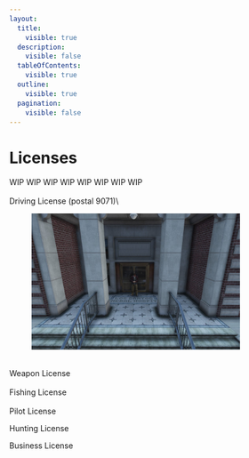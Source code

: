 ```yaml
---
layout:
  title:
    visible: true
  description:
    visible: false
  tableOfContents:
    visible: true
  outline:
    visible: true
  pagination:
    visible: false
---
```


# Licenses

WIP WIP WIP WIP WIP WIP WIP WIP\
\
Driving License (postal 9071)\


<figure><img src="../../../.gitbook/assets/driving_lessons.jpg" alt="" width="375"><figcaption></figcaption></figure>

\
Weapon License\
\
Fishing License\
\
Pilot License

Hunting License

Business License
